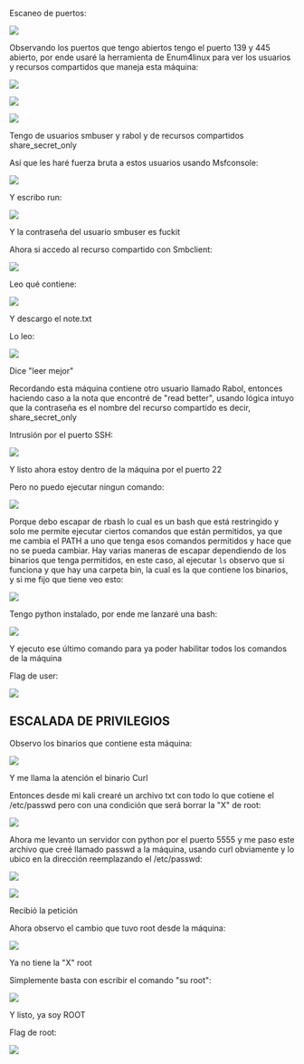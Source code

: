 Escaneo de puertos:

![](../../../Images/Pasted%20image%2020240913125346.png)

Observando los puertos que tengo abiertos tengo el puerto 139 y 445 abierto, por ende usaré la herramienta de Enum4linux para ver los usuarios y recursos compartidos que maneja esta máquina:

![](../../../Images/Pasted%20image%2020240913130212.png)

![](../../../Images/Pasted%20image%2020240913130304.png)

![](../../../Images/Pasted%20image%2020240913130346.png)

Tengo de usuarios smbuser y rabol y de recursos compartidos share_secret_only

Así que les haré fuerza bruta a estos usuarios usando Msfconsole:

![](../../../Images/Pasted%20image%2020240913130628.png)

Y escribo run:

![](../../../Images/Pasted%20image%2020240913131107.png)

Y la contraseña del usuario smbuser es fuckit

Ahora si accedo al recurso compartido con Smbclient:

![](../../../Images/Pasted%20image%2020240913131230.png)

Leo qué contiene:

![](../../../Images/Pasted%20image%2020240913131304.png)

Y descargo el note.txt

Lo leo:

![](../../../Images/Pasted%20image%2020240913131325.png)

Dice "leer mejor"

Recordando esta máquina contiene otro usuario llamado Rabol, entonces haciendo caso a la nota que encontré de "read better", usando lógica intuyo que la contraseña es el nombre del recurso compartido es decir, share_secret_only

Intrusión por el puerto SSH:

![](../../../Images/Pasted%20image%2020240918204625.png)

Y listo ahora estoy dentro de la máquina por el puerto 22

Pero no puedo ejecutar ningun comando:

![](../../../Images/Pasted%20image%2020240918205005.png)

Porque debo escapar de rbash lo cual es un bash que está restringido y solo me permite ejecutar ciertos comandos que están permitidos, ya que me cambia el PATH a uno que tenga esos comandos permitidos y hace que no se pueda cambiar. Hay varias maneras de escapar dependiendo de los binarios que tenga permitidos, en este caso, al ejecutar `ls` observo que si funciona y que hay una carpeta bin, la cual es la que contiene los binarios, y si me fijo que tiene veo esto:

![](../../../Images/Pasted%20image%2020240918205416.png)

Tengo python instalado, por ende me lanzaré una bash:

![](../../../Images/Pasted%20image%2020240918205532.png)

Y ejecuto ese último comando para ya poder habilitar todos los comandos de la máquina

Flag de user:

![](../../../Images/Pasted%20image%2020240918205631.png)

## ESCALADA DE PRIVILEGIOS

Observo los binarios que contiene esta máquina:

![](../../../Images/Pasted%20image%2020240918205711.png)

Y me llama la atención el binario Curl

Entonces desde mi kali crearé un archivo txt con todo lo que cotiene el /etc/passwd pero con una condición que será borrar la "X" de root:

![](../../../Images/Pasted%20image%2020240922175919.png)

Ahora me levanto un servidor con python por el puerto 5555 y me paso este archivo que creé llamado passwd a la máquina, usando curl obviamente y lo ubico en la dirección reemplazando el /etc/passwd:

![](../../../Images/Pasted%20image%2020240922180306.png)

![](../../../Images/Pasted%20image%2020240922180317.png)

Recibió la petición

Ahora observo el cambio que tuvo root desde la máquina:

![](../../../Images/Pasted%20image%2020240922180359.png)

Ya no tiene la "X" root

Simplemente basta con escribir el comando "su root":

![](../../../Images/Pasted%20image%2020240922180429.png)

Y listo, ya soy ROOT

Flag de root:

![](../../../Images/Pasted%20image%2020240922180450.png)
